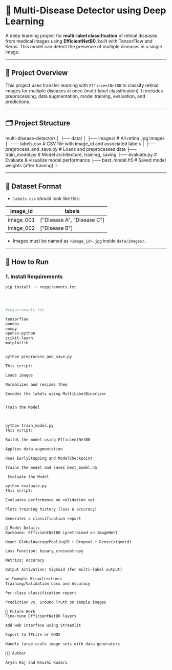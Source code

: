 # 🧠 Multi-Disease Detector using Deep Learning

A deep learning project for **multi-label classification** of retinal diseases from medical images using **EfficientNetB0**, built with TensorFlow and Keras. This model can detect the presence of multiple diseases in a single image.

---

## 📌 Project Overview

This project uses transfer learning with `EfficientNetB0` to classify retinal images for multiple diseases at once (multi-label classification). It includes preprocessing, data augmentation, model training, evaluation, and predictions.

---

## 🗂️ Project Structure

multi-disease-detector/ │ ├── data/ │ ├── images/ # All retina .jpg images │ └── labels.csv # CSV file with image_id and associated labels │ ├── preprocess_and_save.py # Loads and preprocesses data ├── train_model.py # Model architecture, training, saving ├── evaluate.py # Evaluate & visualize model performance ├── best_model.h5 # Saved model weights (after training) ├





---

## 📸 Dataset Format

- `labels.csv` should look like this:

| image_id   | labels                  |
|------------|--------------------------|
| image_001  | ["Disease A", "Disease C"] |
| image_002  | ["Disease B"]             |

- Images must be named as `<image_id>.jpg` inside `data/images/`.

---

## 🚀 How to Run

### 1. Install Requirements

```bash
pip install -r requirements.txt




#requirements.txt

tensorflow
pandas
numpy
opencv-python
scikit-learn
matplotlib


python preprocess_and_save.py

This script:

Loads images

Normalizes and resizes them

Encodes the labels using MultiLabelBinarizer


Train the Model



python train_model.py
This script:

Builds the model using EfficientNetB0

Applies data augmentation

Uses EarlyStopping and ModelCheckpoint

Trains the model and saves best_model.h5

 Evaluate the Model

python evaluate.py
This script:

Evaluates performance on validation set

Plots training history (loss & accuracy)

Generates a classification report

🧠 Model Details
Backbone: EfficientNetB0 (pretrained on ImageNet)

Head: GlobalAveragePooling2D + Dropout + Dense(sigmoid)

Loss Function: binary_crossentropy

Metrics: Accuracy

Output Activation: Sigmoid (for multi-label output)

📊 Example Visualizations
Training/Validation Loss and Accuracy

Per-class classification report

Prediction vs. Ground Truth on sample images

🔮 Future Work
Fine-tune EfficientNetB0 layers

Add web interface using Streamlit

Export to TFLite or ONNX

Handle large-scale image sets with data generators

🧑‍💻 Author

Aryan Raj and Khushi Kumari 


